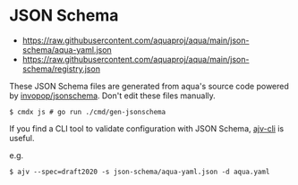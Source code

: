# JSON Schema

* https://raw.githubusercontent.com/aquaproj/aqua/main/json-schema/aqua-yaml.json
* https://raw.githubusercontent.com/aquaproj/aqua/main/json-schema/registry.json

These JSON Schema files are generated from aqua's source code powered by [invopop/jsonschema](https://github.com/invopop/jsonschema).
Don't edit these files manually.

```console
$ cmdx js # go run ./cmd/gen-jsonschema
```

If you find a CLI tool to validate configuration with JSON Schema,
[ajv-cli](https://ajv.js.org/packages/ajv-cli.html) is useful.

e.g.

```console
$ ajv --spec=draft2020 -s json-schema/aqua-yaml.json -d aqua.yaml
```
